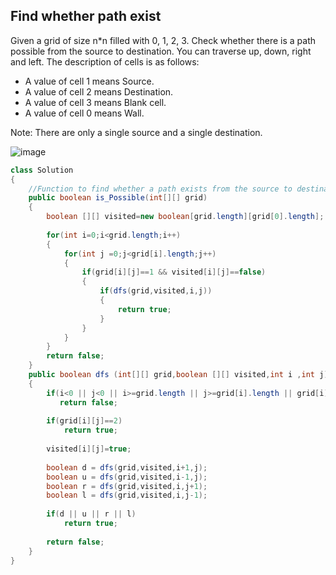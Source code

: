 ## Find whether path exist
Given a grid of size n*n filled with 0, 1, 2, 3. Check whether there is a path possible from the source to destination. You can traverse up, down, right and left.
The description of cells is as follows:

- A value of cell 1 means Source.
- A value of cell 2 means Destination.
- A value of cell 3 means Blank cell.
- A value of cell 0 means Wall.

Note: There are only a single source and a single destination.

![image](https://user-images.githubusercontent.com/23376002/165238053-7181843b-d0e5-4418-9cfb-0f96de920d7b.png)


```java
class Solution
{
    //Function to find whether a path exists from the source to destination.
    public boolean is_Possible(int[][] grid)
    {
        boolean [][] visited=new boolean[grid.length][grid[0].length];
        
        for(int i=0;i<grid.length;i++)
        {
            for(int j =0;j<grid[i].length;j++)
            {
                if(grid[i][j]==1 && visited[i][j]==false)
                {
                    if(dfs(grid,visited,i,j))
                    {
                        return true;
                    }
                }
            }
        }
        return false;
    }
    public boolean dfs (int[][] grid,boolean [][] visited,int i ,int j)
    {
        if(i<0 || j<0 || i>=grid.length || j>=grid[i].length || grid[i][j]==0 || visited[i][j]==true)
           return false; 
        
        if(grid[i][j]==2)
            return true;
        
        visited[i][j]=true;
        
        boolean d = dfs(grid,visited,i+1,j);
        boolean u = dfs(grid,visited,i-1,j);
        boolean r = dfs(grid,visited,i,j+1);
        boolean l = dfs(grid,visited,i,j-1);
        
        if(d || u || r || l)
            return true;
        
        return false;
    }
}
```


